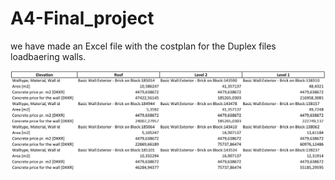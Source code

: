 # A4-Final_project
we have made an Excel file with the costplan for the Duplex files loadbaering walls.

![Our Cost-plan](https://github.com/AnjaHolmquist/A4-Final_project/blob/main/the%20costplan.png)
